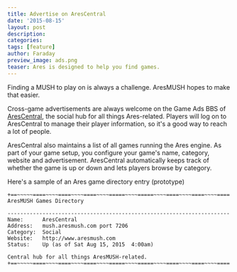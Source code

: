 ```yaml
---
title: Advertise on AresCentral
date: '2015-08-15'
layout: post
description:
categories:
tags: [feature]
author: Faraday
preview_image: ads.png
teaser: Ares is designed to help you find games.
---
```


Finding a MUSH to play on is always a challenge.  AresMUSH hopes to make that easier.

Cross-game advertisements are always welcome on the Game Ads BBS of [AresCentral](http://www.aresmush.com/arescentral), the social hub for all things Ares-related.  Players will log on to AresCentral to manage their player information, so it's a good way to reach a lot of people.

AresCentral also maintains a list of all games running the Ares engine.  As part of your game setup, you configure your game's name, category, website and advertisement.  AresCentral automatically keeps track of whether the game is up or down and lets players browse by category.

Here's a sample of an Ares game directory entry (prototype)

    +==~~~~~====~~~~====~~~~====~~~~=====~~~~=====~~~~====~~~~====~~~~====
    AresMUSH Games Directory
    
    ----------------------------------------------------------------------
    Name:      AresCentral
    Address:   mush.aresmush.com port 7206
    Category:  Social
    Website:   http://www.aresmush.com
    Status:    Up (as of Sat Aug 15, 2015  4:00am)
    
    Central hub for all things AresMUSH-related.
    +==~~~~~====~~~~====~~~~====~~~~=====~~~~=====~~~~====~~~~====~~~~====
